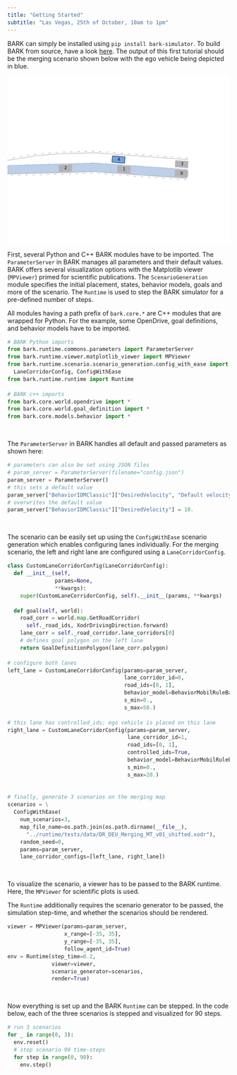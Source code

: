 ```yaml
---
title: "Getting Started"
subtitle: "Las Vegas, 25th of October, 10am to 1pm"
---
```


BARK can simply be installed using `pip install bark-simulator`.
To build BARK from source, have a look [here](/tutorials/building_from_source/).
The output of this first tutorial should be the merging scenario shown below with the ego vehicle being depicted in blue.

<div align="center">

![BARK Simulator](../images/merging.gif)

</div>


First, several Python and C++ BARK modules have to be imported.
The `ParameterServer` in BARK manages all parameters and their default values.
BARK offers several visualization options with the Matplotlib viewer (`MPViewer`) primed for scientific publications.
The `ScenarioGeneration` module specifies the initial placement, states, behavior models, goals and more of the scenario.
The `Runtime` is used to step the BARK simulator for a pre-defined number of steps.

All modules having a path prefix of `bark.core.*` are C++ modules that are wrapped for Python.
For the example, some OpenDrive, goal definitions, and behavior models have to be imported.

```python
# BARK Python imports
from bark.runtime.commons.parameters import ParameterServer
from bark.runtime.viewer.matplotlib_viewer import MPViewer
from bark.runtime.scenario.scenario_generation.config_with_ease import \
  LaneCorridorConfig, ConfigWithEase
from bark.runtime.runtime import Runtime

# BARK c++ imports
from bark.core.world.opendrive import *
from bark.core.world.goal_definition import *
from bark.core.models.behavior import *
```

<br />


The `ParameterServer` in BARK handles all default and passed parameters as shown here:

```python
# parameters can also be set using JSON files
# param_server = ParameterServer(filename="config.json")
param_server = ParameterServer()
# this sets a default value
param_server["BehaviorIDMClassic"]["DesiredVelocity", "Default velocity", 8.]
# overwrites the default value
param_server["BehaviorIDMClassic"]["DesiredVelocity"] = 10.
```

<br />

The scenario can be easily set up using the `ConfigWithEase` scenario generation which enables configuring lanes individually.
For the merging scenario, the left and right lane are configured using a `LaneCorridorConfig`.

```python
class CustomLaneCorridorConfig(LaneCorridorConfig):
  def __init__(self,
               params=None,
               **kwargs):
    super(CustomLaneCorridorConfig, self).__init__(params, **kwargs)

  def goal(self, world):
    road_corr = world.map.GetRoadCorridor(
      self._road_ids, XodrDrivingDirection.forward)
    lane_corr = self._road_corridor.lane_corridors[0]
    # defines goal polygon on the left lane
    return GoalDefinitionPolygon(lane_corr.polygon)

# configure both lanes
left_lane = CustomLaneCorridorConfig(params=param_server,
                                     lane_corridor_id=0,
                                     road_ids=[0, 1],
                                     behavior_model=BehaviorMobilRuleBased(param_server),
                                     s_min=0.,
                                     s_max=50.)

# this lane has controlled_ids; ego vehicle is placed on this lane
right_lane = CustomLaneCorridorConfig(params=param_server,
                                      lane_corridor_id=1,
                                      road_ids=[0, 1],
                                      controlled_ids=True,
                                      behavior_model=BehaviorMobilRuleBased(param_server),
                                      s_min=0.,
                                      s_max=20.)


# finally, generate 3 scenarios on the merging map
scenarios = \
  ConfigWithEase(
    num_scenarios=3,
    map_file_name=os.path.join(os.path.dirname(__file__),
      "../runtime/tests/data/DR_DEU_Merging_MT_v01_shifted.xodr"),
    random_seed=0,
    params=param_server,
    lane_corridor_configs=[left_lane, right_lane])
```

<br/>

To visualize the scenario, a viewer has to be passed to the BARK runtime.
Here, the `MPViewer` for scientific plots is used.

The `Runtime` additionally requires the scenario generator to be passed, the simulation step-time, and whether the scenarios should be rendered.

```python
viewer = MPViewer(params=param_server,
                  x_range=[-35, 35],
                  y_range=[-35, 35],
                  follow_agent_id=True)
env = Runtime(step_time=0.2,
              viewer=viewer,
              scenario_generator=scenarios,
              render=True)
```

<br />

Now everything is set up and the BARK `Runtime` can be stepped.
In the code below, each of the three scenarios is stepped and visualized for 90 steps.

```python
# run 3 scenarios
for _ in range(0, 3):
  env.reset()
  # step scenario 90 time-steps
  for step in range(0, 90):
    env.step()
```
